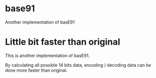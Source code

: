 # base91
Another implementation of basE91

# Little bit faster than original
This is another implementation of basE91.

By calculating all possible 14 bits data, encoding / decoding data can be done more faster than original.

